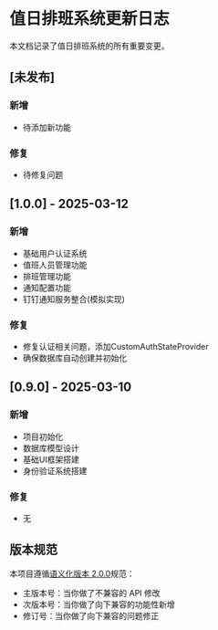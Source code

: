 # 值日排班系统更新日志

本文档记录了值日排班系统的所有重要变更。

## [未发布]

### 新增
- 待添加新功能

### 修复
- 待修复问题

## [1.0.0] - 2025-03-12

### 新增
- 基础用户认证系统
- 值班人员管理功能
- 排班管理功能
- 通知配置功能
- 钉钉通知服务整合(模拟实现)

### 修复
- 修复认证相关问题，添加CustomAuthStateProvider
- 确保数据库自动创建并初始化

## [0.9.0] - 2025-03-10

### 新增
- 项目初始化
- 数据库模型设计
- 基础UI框架搭建
- 身份验证系统搭建

### 修复
- 无

## 版本规范

本项目遵循[语义化版本 2.0.0](https://semver.org/lang/zh-CN/)规范：

- 主版本号：当你做了不兼容的 API 修改
- 次版本号：当你做了向下兼容的功能性新增
- 修订号：当你做了向下兼容的问题修正 